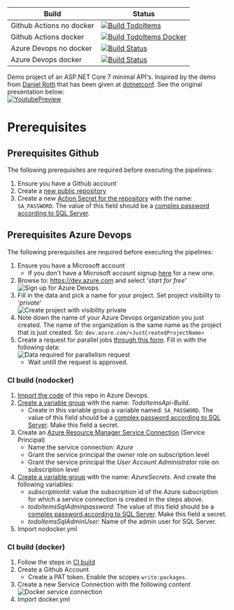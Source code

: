 | Build | Status |
| ------------- | ------------- |
| Github Actions no docker  | [![Build TodoItems](https://github.com/mvdiemen/TodoItems/actions/workflows/main.nodocker.yml/badge.svg)](https://github.com/mvdiemen/TodoItems/actions/workflows/main.nodocker.yml) |
| Github Actions docker | [![Build TodoItems Docker](https://github.com/mvdiemen/TodoItems/actions/workflows/main.docker.yml/badge.svg)](https://github.com/mvdiemen/TodoItems/actions/workflows/main.docker.yml) |
| Azure Devops no docker | [![Build Status](https://dev.azure.com/maartenvandiemen/GithubPipelines/_apis/build/status/TodoItems/TodoItems.NoDocker?branchName=main)](https://dev.azure.com/maartenvandiemen/GithubPipelines/_build/latest?definitionId=31&branchName=main) |
| Azure Devops docker | [![Build Status](https://dev.azure.com/maartenvandiemen/GithubPipelines/_apis/build/status/TodoItems/TodoItems.Docker?branchName=main)](https://dev.azure.com/maartenvandiemen/GithubPipelines/_build/latest?definitionId=32&branchName=main) |

Demo project of an ASP.NET Core 7 minimal API's. Inspired by the demo from [Daniel Roth](https://twitter.com/danroth27) that has been given at [dotnetconf](https://www.dotnetconf.net). See the original presentation below:<br>
[![YoutubePreview](http://img.youtube.com/vi/gNyEpkJMmcM/0.jpg)](http://www.youtube.com/watch?v=gNyEpkJMmcM)

# Prerequisites
## Prerequisites Github
The following prerequisites are required before executing the pipelines:

1. Ensure you have a Github account
1. Create a [new public repository](https://docs.github.com/en/repositories/creating-and-managing-repositories/creating-a-new-repository)
1. Create a new [Action Secret for the repository](https://docs.github.com/en/actions/security-guides/encrypted-secrets#creating-encrypted-secrets-for-a-repository) with the name: `SA_PASSWORD`. The value of this field should be a [complex password according to SQL Server](https://learn.microsoft.com/en-us/sql/relational-databases/security/password-policy).

## Prerequisites Azure Devops
The following prerequisites are required before executing the pipelines:

1. Ensure you have a Microsoft account
   - If you don't have a Microsoft account signup [here](https://account.microsoft.com) for a new one.
1. Browse to: https://dev.azure.com and select '_start for free_' <br> ![Sign up for Azure Devops](./.images/Prerequisites_SignUp.png)
1. Fill in the data and pick a name for your project. Set project visibility to '_private_' <br> ![Create project with visibility private](./.images/Prerequisites_CreateProjectVisibilityPrivate.png)
1. Note down the name of your Azure Devops organization you just created. The name of the organization is the same name as the project that is just created. So: `dev.azure.com/<JustCreatedProjectName>`
1. Create a request for parallel jobs [through this form](https://aka.ms/azpipelines-parallelism-request). Fill in with the following data: <br> ![Data required for parallelism request](./.images/Prerequisites_ParallelismRequest.png)
   - Wait untill the request is approved.

### CI build (nodocker)
1. [Import the code](https://learn.microsoft.com/en-us/azure/devops/repos/git/import-git-repository) of this repo in Azure Devops.
1. [Create a variable group](https://learn.microsoft.com/en-us/azure/devops/pipelines/library/variable-groups) with the name: _TodoItemsApi-Build_.
   - Create in this variable group a variable named: `SA_PASSWORD`. The value of this field should be a [complex password according to SQL Server](https://learn.microsoft.com/en-us/sql/relational-databases/security/password-policy). Make this field a secret.
1. Create an [Azure Resource Manager Service Connection](https://learn.microsoft.com/en-us/azure/devops/pipelines/library/connect-to-azure) (Service Principal)
   - Name the service connection: _Azure_
   - Grant the service principal the _owner_ role on subscription level
   - Grant the service principal the _User Account Administrator_ role on subscription level
1. [Create a variable group](https://learn.microsoft.com/en-us/azure/devops/pipelines/library/variable-groups) with the name: _AzureSecrets_. And create the following variables:
   - _subscriptionId_: value the subscription id of the Azure subscription for which a service connection is created in the steps above.
   - _todoItemsSqlAdminpassword_: The value of this field should be a [complex password according to SQL Server](https://learn.microsoft.com/en-us/sql/relational-databases/security/password-policy). Make this field a secret.
   - _todoItemsSqlAdminUser_: Name of the admin user for SQL Server.
3. Import nodocker.yml

### CI build (docker)
1. Follow the steps in [CI build](#ci-build-nodocker)
1. Create a Github Account
   - Create a PAT token. Enable the scopes `write:packages`.
1. Create a new Service Connection with the following content <br> ![Docker service connection](./.images/Prerequisites_DockerServiceConnection.png)
1. Import docker.yml
